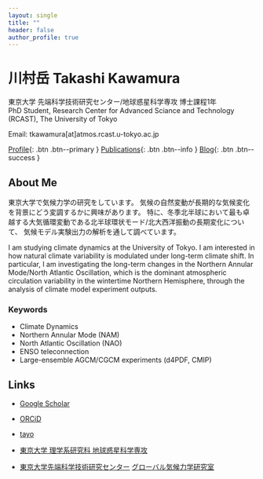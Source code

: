 ```yaml
---
layout: single
title: ""
header: false
author_profile: true
---
```


# 川村岳 Takashi Kawamura
東京大学 先端科学技術研究センター/地球惑星科学専攻 博士課程1年  
PhD Student, Research Center for Advanced Sciance and Technology (RCAST), The University of Tokyo  

Email: tkawamura[at]atmos.rcast.u-tokyo.ac.jp

[Profile](/profile/){: .btn .btn--primary }
[Publications](/publications/){: .btn .btn--info }
[Blog](/blog/){: .btn .btn--success }

## About Me
東京大学で気候力学の研究をしています。
気候の自然変動が長期的な気候変化を背景にどう変調するかに興味があります。
特に、冬季北半球において最も卓越する大気循環変動である北半球環状モード/北大西洋振動の長期変化について、
気候モデル実験出力の解析を通して調べています。

I am studying climate dynamics at the University of Tokyo.
I am interested in how natural climate variability is modulated under long-term climate shift.
In particular, I am investigating the long-term changes in the Northern Annular Mode/North Atlantic Oscillation, which is the dominant atmospheric circulation variability in the wintertime Northern Hemisphere,
through the analysis of climate model experiment outputs.

### Keywords
- Climate Dynamics
- Northern Annular Mode (NAM)
- North Atlantic Oscillation (NAO)
- ENSO teleconnection
- Large-ensemble AGCM/CGCM experiments (d4PDF, CMIP)

## Links
- [Google Scholar](https://scholar.google.com/citations?hl=ja&view_op=list_works&gmla=AH8HC4zQwnGoCtlwWpcZoyIPm4R1MfpuoPhSv7kGbsxmZf6QcPkE1p3KkAQjciAsmJ6LFnodbYuRXHjnCHQFGnDxeIAN7NVZPpsF_UVbLZtIh9Y&user=sjM8564AAAAJ)
- [ORCiD](https://orcid.org/0009-0002-2456-3951)
- [tayo](https://tayo.jp/users/PjeWvDZP3AgCOHCSRaDcfEWZ3Rt1)

- [東京大学 理学系研究科 地球惑星科学専攻](https://www.eps.s.u-tokyo.ac.jp/)
- [東京大学先端科学技術研究センター](https://www.rcast.u-tokyo.ac.jp/ja/index.html) [グローバル気候力学研究室](https://gcd.atmos.rcast.u-tokyo.ac.jp/kosaka_lab/)